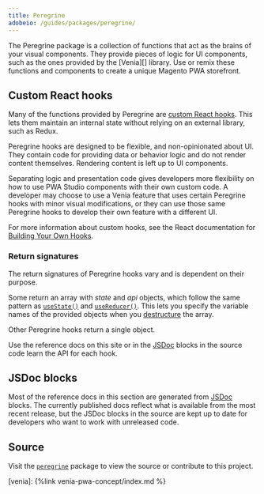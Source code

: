 ```yaml
---
title: Peregrine
adobeio: /guides/packages/peregrine/
---
```


The Peregrine package is a collection of functions that act as the brains of your visual components.
They provide pieces of logic for UI components, such as the ones provided by the [Venia][] library.
Use or remix these functions and components to create a unique Magento PWA storefront.

## Custom React hooks

Many of the functions provided by Peregrine are [custom React hooks][].
This lets them maintain an internal state without relying on an external library, such as Redux.

Peregrine hooks are designed to be flexible, and non-opinionated about UI.
They contain code for providing data or behavior logic and do not render content themselves.
Rendering content is left up to UI components.

Separating logic and presentation code gives developers more flexibility on how to use PWA Studio components with their own custom code.
A developer may choose to use a Venia feature that uses certain Peregrine hooks with minor visual modifications, or
they can use those same Peregrine hooks to develop their own feature with a different UI.

For more information about custom hooks, see the React documentation for [Building Your Own Hooks][].

### Return signatures

The return signatures of Peregrine hooks vary and is dependent on their purpose.

Some return an array with *state* and *api* objects, which follow the same pattern as [`useState()`][] and [`useReducer()`].
This lets you specify the variable names of the provided objects when you [destructure][] the array.

Other Peregrine hooks return a single object.

Use the reference docs on this site or in the [JSDoc][] blocks in the source code learn the API for each hook.

## JSDoc blocks

Most of the reference docs in this section are generated from [JSDoc][] blocks.
The currently published docs reflect what is available from the most recent release, but
the JSDoc blocks in the source are kept up to date for developers who want to work with unreleased code.

## Source

Visit the [`peregrine`][] package to view the source or contribute to this project.

[venia]: {%link venia-pwa-concept/index.md %}

[`peregrine`]: https://github.com/magento/pwa-studio/tree/main/packages/peregrine
[custom react hooks]: https://reactjs.org/docs/hooks-custom.html
[destructure]: https://developer.mozilla.org/en-US/docs/Web/JavaScript/Reference/Operators/Destructuring_assignment
[jsdoc]: https://devdocs.io/jsdoc/
[`usestate()`]: https://reactjs.org/docs/hooks-reference.html#usestate
[`usereducer()`]: https://reactjs.org/docs/hooks-reference.html#usereducer
[building your own hooks]: https://reactjs.org/docs/hooks-custom.html

